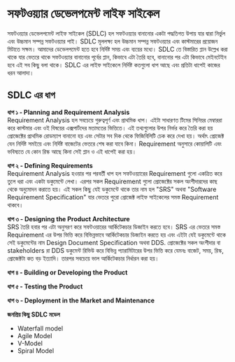 # সফটওয়্যার ডেভেলপমেন্ট লাইফ সাইকেল
সফটওয়্যার ডেভেলপমেন্ট লাইফ সাইকেল (SDLC) হল সফটওয়্যার বানানোর একটা পদ্ধতিগত উপায় যার দ্বারা নির্ভুল এবং উচ্চমান সম্পন্ন সফটওয়্যার পাই। SDLC মূললক্ষ্য হল উচ্চমান সম্পন্ন সফটওয়্যার এবং কাস্টমারের প্রয়োজন মিটাতে সক্ষম। আমাদের ডেভেলপমেন্ট হতে হবে নির্দিষ্ট সময় এবং ব্যয়ের মধ্যে। SDLC তে বিস্তারিত প্লান উল্লেখ করা থাকে যার ভেতরে থাকে সফটওয়্যার বানানোর পূর্বের প্লান, কিভাবে এটা তৈরি হবে, বানানোর পর এটা কিভাবে মেইনটেইন হবে এই সব কিছু বলা থাকে। SDLC এর লাইফ সাইকেলে নির্দিষ্ট কতগুলো ধাপ আছে এবং প্রতিটা ধাপেই কাজের ধরন আলাদা।                       

## SDLC এর ধাপ        
**ধাপ ১ - Planning and Requirement Analysis**          
Requirement Analysis হল সবচেয়ে গুরুত্বপূর্ণ এবং প্রাথমিক ধাপ। এইটা সাধারণত টিমের সিনিয়র মেম্বাররা  করে কাস্টমার এবং ওই বিষয়ের এক্সপার্টদের মতামতের ভিত্তিতে। এই তথ্যগুলোর উপর নির্ভর করে তৈরি করা হয় প্রোজেক্টের প্রাথমিক রোডম্যাপ বানানো হয় এবং সেটার সব দিক থেকে ফিজিবিলিটি চেক করে দেখা হয়। অর্থাৎ প্রোজেক্ট যেন নির্দিষ্ট সমইয়ে এবং নির্দিষ্ট বাজেটের ভেতরে শেষ করা যাবে কিনা। Requirement অনুসারে কোয়ালিটি এবং ভবিষ্যতে যে কোন রিস্ক আছে কিনা সেই প্লান ও এই ধাপেই করা হয়।              

**ধাপ ২ - Defining Requirements**     
Requirement Analysis হওয়ার পর পরবর্তী ধাপ হল সফটওয়্যারের Requirement গুলো একত্রিত করে তুলে ধরা এবং একটা ডকুমেন্টে লেখা। এরপর সকল Requirement গুলো প্রোজেক্টের সকল অংশীদারদের কাছ থেকে অনুমোদন করাতে হয়। এই সকল কিছু যেই ডকুমেন্টে থাকে তার নাম হল "SRS" অথবা "Software Requirement Specification" যার ভেতরে পুরো প্রোজেক্ট লাইফ সাইকেলের সমস্ত Requirement থাকবে।                 

**ধাপ ৩ - Designing the Product Architecture**    
SRS তৈরি হবার পর এটা অনুসরণ করে সফটওয়ারের আর্কিটেকচার ডিজাইন করতে হবে। SRS এর ভেতরে সমস্ত Requirement এর উপর ভিত্তি করে বিভিন্নভাবে আর্কিটেকচার ডিজাইন করতে হয় এবং এইটা যেই ডকুমেন্টে থাকে সেই ডকুমেন্টের নাম Design Document Specification অথবা DDS. প্রোজেক্টের সকল অংশীদার বা stakeholders রা DDS ডকুমেন্ট রিভিউ করে বিভিন্ন প্যারামিটারের উপর ভিত্তি করে যেমনঃ বাজেট, সময়, রিস্ক, প্রোজেক্টটা কত বড় ইত্যাদি। তারপর সবচেয়ে ভাল আর্কিটেকচার নির্ধারন করা হয়। 

**ধাপ ৪ - Building or Developing the Product**     

**ধাপ ৫ - Testing the Product**      

**ধাপ ৬ - Deployment in the Market and Maintenance**   

**জনপ্রিয় কিছু SDLC মডেল**           
* Waterfall model
* Agile Model
* V-Model
* Spiral Model

